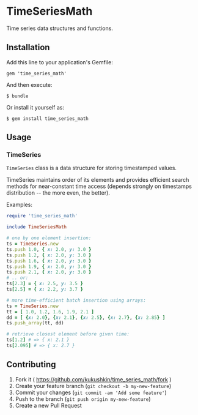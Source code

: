 # TimeSeriesMath

Time series data structures and functions.

## Installation

Add this line to your application's Gemfile:

    gem 'time_series_math'

And then execute:

    $ bundle

Or install it yourself as:

    $ gem install time_series_math

## Usage

### TimeSeries

`TimeSeries` class is a data structure for storing timestamped values.

TimeSeries maintains order of its elements and provides efficient search methods
for near-constant time access
(depends strongly on timestamps distribution -- the more even, the better).

Examples:
```ruby
require 'time_series_math'

include TimeSeriesMath

# one by one element insertion:
ts = TimeSeries.new
ts.push 1.0, { x: 2.0, y: 3.0 }
ts.push 1.2, { x: 2.0, y: 3.0 }
ts.push 1.6, { x: 2.0, y: 3.0 }
ts.push 1.9, { x: 2.0, y: 3.0 }
ts.push 2.1, { x: 2.0, y: 3.0 }
# .. or:
ts[2.3] = { x: 2.5, y: 3.5 }
ts[2.5] = { x: 2.2, y: 3.7 }

# more time-efficient batch insertion using arrays:
ts = TimeSeries.new
tt = [ 1.0, 1.2, 1.6, 1.9, 2.1 ]
dd = [ {x: 2.0}, {x: 2.1}, {x: 2.5}, {x: 2.7}, {x: 2.85} ]
ts.push_array(tt, dd)

# retrieve closest element before given time:
ts[1.2] # => { x: 2.1 }
ts[2.095] # => { x: 2.7 }
```

## Contributing

1. Fork it ( https://github.com/kukushkin/time_series_math/fork )
2. Create your feature branch (`git checkout -b my-new-feature`)
3. Commit your changes (`git commit -am 'Add some feature'`)
4. Push to the branch (`git push origin my-new-feature`)
5. Create a new Pull Request
